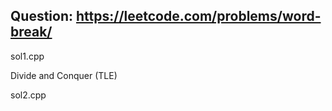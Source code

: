 ## Question: https://leetcode.com/problems/word-break/

sol1.cpp

Divide and Conquer (TLE)

sol2.cpp
